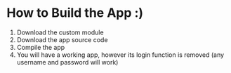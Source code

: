 # How to Build the App :)

1. Download the custom module 
2. Download the app source code
3. Compile the app
4. You will have a working app, however its login function is removed (any username and password will work)
